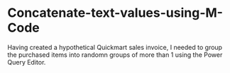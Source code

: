 # Concatenate-text-values-using-M-Code
Having created a hypothetical Quickmart sales invoice, I needed to group the purchased items into randomn groups of more than 1 using the Power Query Editor.
